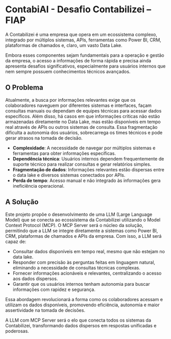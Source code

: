 # ContabiAI - Desafio Contabilizei – FIAP

A Contabilizei é uma empresa que opera em um ecossistema complexo, integrado por múltiplos sistemas, APIs, ferramentas como Power BI, CRM, plataformas de chamados e, claro, um vasto Data Lake. 

Embora esses componentes sejam fundamentais para a operação e gestão da empresa, o acesso a informações de forma rápida e precisa ainda apresenta desafios significativos, especialmente para usuários internos que nem sempre possuem conhecimentos técnicos avançados. 

## O Problema

Atualmente, a busca por informações relevantes exige que os colaboradores naveguem por diferentes sistemas e interfaces, façam consultas manuais ou dependam de equipes técnicas para acessar dados específicos. Além disso, há casos em que informações críticas não estão armazenadas diretamente no Data Lake, mas estão disponíveis em tempo real através de APIs ou outros sistemas de consulta. Essa fragmentação dificulta a autonomia dos usuários, sobrecarrega os times técnicos e pode gerar atrasos na tomada de decisão.

- **Complexidade**: A necessidade de navegar por múltiplos sistemas e ferramentas para obter informações específicas.
- **Dependência técnica**: Usuários internos dependem frequentemente de suporte técnico para realizar consultas e gerar relatórios simples.
- **Fragmentação de dados**: Informações relevantes estão dispersas entre o data lake e diversos sistemas conectados por APIs.
- **Perda de tempo**: Acesso manual e não integrado às informações gera ineficiência operacional.

## A Solução

Este projeto propõe o desenvolvimento de uma LLM (Large Language Model) que se conecta ao ecossistema da Contabilizei utilizando o Model Context Protocol (MCP). O MCP Server será o núcleo da solução, permitindo que a LLM se integre diretamente a sistemas como Power BI, CRM, plataformas de chamados e APIs da empresa. Com isso, a LLM será capaz de:

- Consultar dados disponíveis em tempo real, mesmo que não estejam no data lake.
- Responder com precisão às perguntas feitas em linguagem natural, eliminando a necessidade de consultas técnicas complexas.
- Fornecer informações acionáveis e relevantes, centralizando o acesso aos dados dispersos.
- Garantir que os usuários internos tenham autonomia para buscar informações com rapidez e segurança.

Essa abordagem revolucionará a forma como os colaboradores acessam e utilizam os dados disponíveis, promovendo eficiência, autonomia e maior assertividade na tomada de decisões. 

A LLM com MCP Server será o elo que conecta todos os sistemas da Contabilizei, transformando dados dispersos em respostas unificadas e poderosas.
